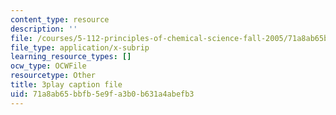 ```yaml
---
content_type: resource
description: ''
file: /courses/5-112-principles-of-chemical-science-fall-2005/71a8ab65bbfb5e9fa3b0b631a4abefb3_JrL2jlkoRUY.vtt
file_type: application/x-subrip
learning_resource_types: []
ocw_type: OCWFile
resourcetype: Other
title: 3play caption file
uid: 71a8ab65-bbfb-5e9f-a3b0-b631a4abefb3
---
```

